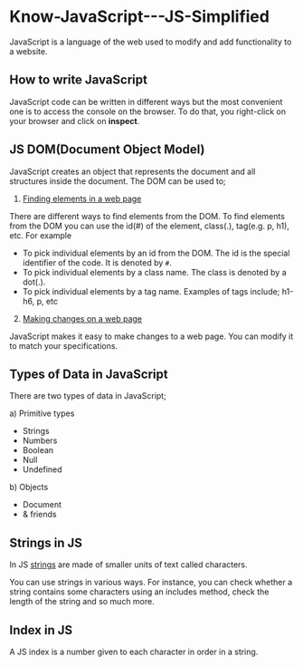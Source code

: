 # Know-JavaScript---JS-Simplified
JavaScript is a language of the web used to modify and add functionality to a website.

## How to write JavaScript
JavaScript code can be written in different ways but the most convenient one is to access the console on the browser. To do that, you  right-click on your browser and click on **inspect**.

## JS DOM(Document Object Model)
JavaScript creates an object that represents the document and all structures inside the document. The DOM can be used to;

1) [Finding elements in a web page](https://github.com/SerahNderitu/Know-JavaScript---JS-Simplified/blob/main/findelements.js)

There are different ways to find elements from the DOM.
To find elements from the DOM you can use the id(#) of the element, class(.), tag(e.g. p, h1), etc. For example
- To pick individual elements by an id from the DOM. The id is the special identifier of the code. It is denoted by ` # `.
- To pick individual elements by a class name. The class is denoted by a dot(.).
- To pick individual elements by a tag name. Examples of tags include; h1-h6, p, etc

2) [Making changes on a web page](https://github.com/SerahNderitu/Know-JavaScript---JS-Simplified/blob/main/modifywebpage.js)

JavaScript makes it easy to make changes to a web page. You can modify it to match your specifications.


## Types of Data in JavaScript

There are two types of data in JavaScript;

a) Primitive types

  - Strings
  - Numbers
  - Boolean
  - Null
  - Undefined

b) Objects

  - Document
  - & friends

## Strings in JS

In JS [strings](https://github.com/SerahNderitu/Know-JavaScript---JS-Simplified/blob/main/strings.js) are made of smaller units of text called characters.

You can use strings in various ways. For instance, you can check whether a string contains some characters using an includes method, check the length of the string and so much more.

## Index in JS 

A JS index is a number given to each character in order in a string. 
